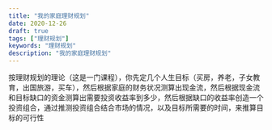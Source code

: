 ```yaml
---
title: "我的家庭理财规划"
date: 2020-12-26
draft: true
tags: ["理财规划"]
keywords: "理财规划"
description: "我的家庭理财规划"
---
```


按理财规划的理论（这是一门课程），你先定几个人生目标（买房，养老，子女教育，出国旅游，买车），然后根据家庭的财务状况测算出现金流，然后根据现金流和目标缺口的资金测算出需要投资收益率到多少，然后根据缺口的收益率创造一个投资组合，通过推测投资组合结合市场的情况，以及目标所需要的时间，来推算目标的可行性 